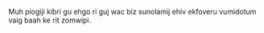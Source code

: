 Muh piogiji kibri gu ehgo ri guj wac biz sunolamij ehiv ekfoveru vumidotum vaig baah ke rit zomwipi.